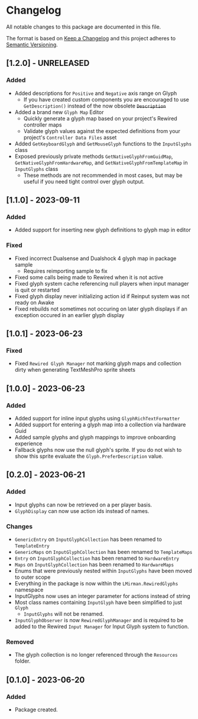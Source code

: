 # Changelog
All notable changes to this package are documented in this file.

The format is based on [Keep a Changelog](http://keepachangelog.com/en/1.0.0/) and this project adheres to [Semantic Versioning](http://semver.org/spec/v2.0.0.html).

## [1.2.0] - UNRELEASED

### Added
- Added descriptions for `Positive` and `Negative` axis range on Glyph
  - If you have created custom components you are encouraged to use `GetDescription()` instead of the now obsolete ~~`Description`~~
- Added a brand new `Glyph Map` Editor
  - Quickly generate a glyph map based on your project's Rewired controller maps
  - Validate glyph values against the expected definitions from your project's `Controller Data Files` asset
- Added `GetKeyboardGlyph` and `GetMouseGlyph` functions to the `InputGlyphs` class
- Exposed previously private methods `GetNativeGlyphFromGuidMap`, `GetNativeGlyphFromHardwareMap`, and `GetNativeGlyphFromTemplateMap` in `InputGlyphs` class
  - These methods are not recommended in most cases, but may be useful if you need tight control over glyph output.

## [1.1.0] - 2023-09-11

### Added
- Added support for inserting new glyph definitions to glyph map in editor

### Fixed
- Fixed incorrect Dualsense and Dualshock 4 glyph map in package sample
  - Requires reimporting sample to fix
- Fixed some calls being made to Rewired when it is not active
- Fixed glyph system cache referencing null players when input manager is quit or restarted
- Fixed glyph display never initializing action id if Reinput system was not ready on Awake
- Fixed rebuilds not sometimes not occuring on later glyph displays if an exception occured in an earlier glyph display

## [1.0.1] - 2023-06-23

### Fixed
- Fixed `Rewired Glyph Manager` not marking glyph maps and collection dirty when generating TextMeshPro sprite sheets 

## [1.0.0] - 2023-06-23

### Added
- Added support for inline input glyphs using `GlyphRichTextFormatter`
- Added support for entering a glyph map into a collection via hardware Guid
- Added sample glyphs and glyph mappings to improve onboarding experience
- Fallback glyphs now use the null glyph's sprite. If you do not wish to show this sprite evaluate the `Glyph.PreferDescription` value.

## [0.2.0] - 2023-06-21

### Added
- Input glyphs can now be retrieved on a per player basis.
- `GlyphDisplay` can now use action ids instead of names.

### Changes
- `GenericEntry` on `InputGlyphCollection` has been renamed to `TemplateEntry`
- `GenericMaps` on `InputGlyphCollection` has been renamed to `TemplateMaps`
- `Entry` on `InputGlyphCollection` has been renamed to `HardwareEntry`
- `Maps` on `InputGlyphCollection` has been renamed to `HardwareMaps`
- Enums that were previously nested within `InputGlyphs` have been moved to outer scope
- Everything in the package is now within the `LMirman.RewiredGlyphs` namespace
- InputGlyphs now uses an integer parameter for actions instead of string
- Most class names containing `InputGlyph` have been simplified to just `Glyph`
  - `InputGlyphs` will not be renamed.
- `InputGlyphObserver` is now `RewiredGlyphManager` and is required to be added to the Rewired `Input Manager` for Input Glyph system to function.

### Removed
- The glyph collection is no longer referenced through the `Resources` folder.

## [0.1.0] - 2023-06-20

### Added
- Package created.